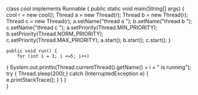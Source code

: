 class cool implements Runnable {
	public static void main(String[] args) {
		cool r = new cool();
		Thread a = new Thread(r);
		Thread b = new Thread(r);
		Thread c = new Thread(r);
		a.setName("thread a ");
		b.setName("thread b ");
		c.setName("thread c ");
		a.setPriority(Thread.MIN_PRIORITY);
		b.setPriority(Thread.NORM_PRIORITY);
		c.setPriority(Thread.MAX_PRIORITY);
		a.start();
		b.start();
		c.start();
	}
	
	public void run() {
		for (int i = 1; i <=5; i++)
 {
	System.out.println(Thread.currentThread().getName() + i + " is running");
	try {
	Thread.sleep(200);} 
  catch (InterruptedException e) {
  e.printStackTrace();
}
  }
    }	
}
